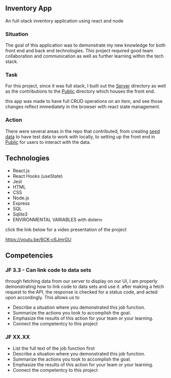 ## Inventory App

An full-stack inventory application using react and node

### Situation<br>
The goal of this application was to demonstrate my new knowledge for both front end and back end technologies. This project required good team collaboration and communication as well as further learning within the tech stack.

### Task
For this project, since it was full stack, I built out the [Server](https://github.com/Keffdu/final-portfolio/tree/main/Inventory%20App%20Project/server) directory as well as the contributions to the [Public](https://github.com/Keffdu/final-portfolio/tree/main/Inventory%20App%20Project/public) directory which houses the front end.

this app was made to have full CRUD operations on an item, and see those changes reflect immediately in the browser with react state management.

### Action
There were several areas in the repo that contributed, from creating [seed data](https://github.com/Keffdu/final-portfolio/blob/main/Inventory%20App%20Project/server/seedData.js) to have test data to work with locally, to setting up the front end in [Public](https://github.com/Keffdu/final-portfolio/tree/main/Inventory%20App%20Project/public) for users to interact with the data. 

## Technologies
- React.js
- React Hooks (useState)
- Jest
- HTML
- CSS
- Node.js
- Express
- SQL
- Sqlite3
- ENVIRONMENTAL VARIABLES with dotenv

click the link below for a video presentation of the project

https://youtu.be/6CK-c6JmrGU

## Competencies
### JF 3.3 - Can link code to data sets
through fetching data from our server to display on our UI, I am properly demonstrating how to link code to data sets and use it.
after making a fetch request to the API, the response is checked for a status code, and acted upon accordingly. This allows us to 
- Describe a situation where you demonstrated  this job function.
- Summarize the actions you took to accomplish the goal. 
- Emphasize the results of this action for your team or your learning. 
- Connect the competentcy to this project

### JF XX.XX
- List the full text of the job function first
- Describe a situation where you demonstrated  this job function.
- Summarize the actions you took to accomplish the goal. 
- Emphasize the results of this action for your team or your learning. 
- Connect the competentcy to this project